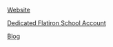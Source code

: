 [Website](https://mikebarberry.com)

[Dedicated Flatiron School Account](https://github.com/MikeBarberry-Flatiron)
 
[Blog](https://mikebarberry.medium.com/)
 
